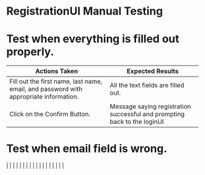 # RegistrationUI Manual Testing

# Test when everything is filled out properly.
| Actions Taken | Expected Results |
|---------------|------------------|
| Fill out the first name, last name, email, and password with appropriate information.  | All the text fields are filled out. |
| Click on the Confirm Button. | Message saying registration successful and prompting back to the loginUI |

# Test when email field is wrong.
|  |  |
|  |  |
|  |  |
|  |  |
|  |  |
|  |  |
